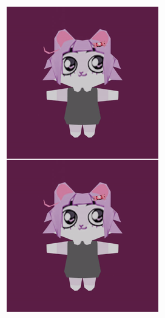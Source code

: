 <p align="center">
  <img src="masyunya.gif" width="400" height="400">
  <img src="masyunya.gif" width="400" height="400">
</p>
